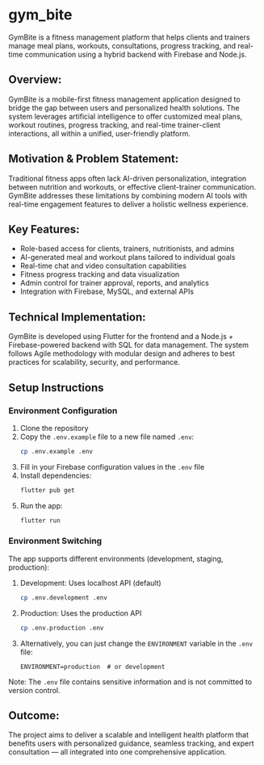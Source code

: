 # gym_bite

GymBite is a fitness management platform that helps clients and trainers manage meal plans, workouts, consultations, progress tracking, and real-time communication using a hybrid backend with Firebase and Node.js.

## Overview:
GymBite is a mobile-first fitness management application designed to bridge the gap between users and personalized health solutions. The system leverages artificial intelligence to offer customized meal plans, workout routines, progress tracking, and real-time trainer-client interactions, all within a unified, user-friendly platform.

## Motivation & Problem Statement:
Traditional fitness apps often lack AI-driven personalization, integration between nutrition and workouts, or effective client-trainer communication. GymBite addresses these limitations by combining modern AI tools with real-time engagement features to deliver a holistic wellness experience.

## Key Features:

- Role-based access for clients, trainers, nutritionists, and admins
- AI-generated meal and workout plans tailored to individual goals
- Real-time chat and video consultation capabilities
- Fitness progress tracking and data visualization
- Admin control for trainer approval, reports, and analytics
- Integration with Firebase, MySQL, and external APIs

## Technical Implementation:
GymBite is developed using Flutter for the frontend and a Node.js + Firebase-powered backend with SQL for data management. The system follows Agile methodology with modular design and adheres to best practices for scalability, security, and performance.

## Setup Instructions

### Environment Configuration

1. Clone the repository
2. Copy the `.env.example` file to a new file named `.env`:
   ```bash
   cp .env.example .env
   ```
3. Fill in your Firebase configuration values in the `.env` file
4. Install dependencies:
   ```bash
   flutter pub get
   ```
5. Run the app:
   ```bash
   flutter run
   ```

### Environment Switching

The app supports different environments (development, staging, production):

1. Development: Uses localhost API (default)
   ```bash
   cp .env.development .env
   ```

2. Production: Uses the production API
   ```bash
   cp .env.production .env
   ```

3. Alternatively, you can just change the `ENVIRONMENT` variable in the `.env` file:
   ```
   ENVIRONMENT=production  # or development
   ```

Note: The `.env` file contains sensitive information and is not committed to version control.

## Outcome:
The project aims to deliver a scalable and intelligent health platform that benefits users with personalized guidance, seamless tracking, and expert consultation — all integrated into one comprehensive application.
